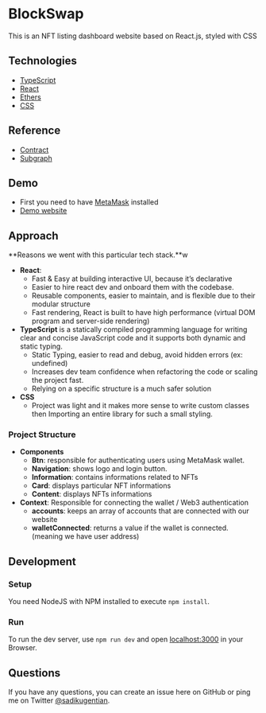 # BlockSwap

This is an NFT listing dashboard website based on React.js, styled with CSS

## Technologies

- [TypeScript](https://www.typescriptlang.org/)
- [React](https://reactjs.org/)
- [Ethers](https://docs.ethers.io/v5/)
- [CSS](https://developer.mozilla.org/en-US/docs/Web/CSS)

## Reference

- [Contract](https://etherscan.io/address/0x4ea67aebb61f7ff6e15e237c8b79d29c41f750fd#code) 
- [Subgraph](https://thegraph.com/hosted-service/subgraph/vince0656/brand-central?version=current) 

## Demo
- First you need to have [MetaMask](https://metamask.io) installed
- [Demo website](https://block-swap.vercel.app/)

## Approach

**Reasons we went with this particular tech stack.**w

- **React**: 
    - Fast & Easy at building interactive UI, because it’s declarative
    - Easier to hire react dev and onboard them with the codebase.
    - Reusable components, easier to maintain, and is flexible due to their modular structure
    - Fast rendering, React is built to have high performance (virtual DOM program and server-side rendering)
- **TypeScript** is a statically compiled programming language for writing clear and concise JavaScript code and it supports both dynamic and static typing. 
    - Static Typing, easier to read and debug, avoid hidden errors (ex: undefined)
    - Increases dev team confidence when refactoring the code or scaling the project fast.
    - Relying on a specific structure is a much safer solution
- **CSS**
    - Project was light and it makes more sense to write custom classes then Importing an entire library for such a small styling.

### Project Structure
- **Components**
    - **Btn**: responsible for authenticating users using MetaMask wallet.
    - **Navigation**: shows logo and login button.
    - **Information**: contains informations related to NFTs
    - **Card**: displays particular NFT informations
    - **Content**: displays NFTs informations
- **Context**: Responsible for connecting the wallet / Web3 authentication
    - **accounts**: keeps an array of  accounts that are connected with our website
    - **walletConnected**: returns a value if the wallet is connected. (meaning we have user address)


## Development

### Setup

You need NodeJS with NPM installed to execute `npm install`.

### Run

To run the dev server, use `npm run dev` and open [localhost:3000](https://localhost:3000) in your Browser.

## Questions

If you have any questions, you can create an issue here on GitHub or ping me on Twitter [@sadikugentian](https://twitter.com/sadikugentian).
